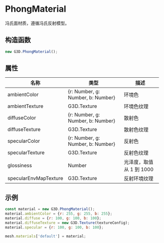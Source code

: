 # PhongMaterial

冯氏面材质，遵循冯氏反射模型。

## 构造函数

```javascript
new G3D.PhongMaterial();
```

## 属性

| 名称                  | 类型                              | 描述                     |
| --------------------- | --------------------------------- | ------------------------ |
| ambientColor          | {r: Number, g: Number, b: Number} | 环境色                   |
| ambientTexture        | G3D.Texture                       | 环境色纹理               |
| diffuseColor          | {r: Number, g: Number, b: Number} | 散射色                   |
| diffuseTexture        | G3D.Texture                       | 散射色纹理               |
| specularColor         | {r: Number, g: Number, b: Number} | 反射色                   |
| specularTexture       | G3D.Texture                       | 反射色纹理               |
| glossiness            | Number                            | 光泽度，取值从 1 到 1000 |
| specularEnvMapTexture | G3D.Texture                       | 反射环境纹理             |

## 示例

```javascript
const material = new G3D.PhongMaterial();
material.ambientColor = {r: 255, g: 255, b: 255};
material.diffuse = {r: 100, g: 100, b: 100};
material.diffuseTexture = new G3D.Texture(textureConfig);
material.specular = {r: 100, g: 100, b: 100};

mesh.materials['default'] = material;
```